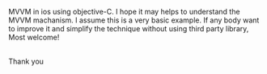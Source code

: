 MVVM in ios using objective-C.
I hope it may helps to understand the MVVM machanism. I assume this is a very basic example. If any body want to improve it and simplify the technique without using third party library, Most welcome!

<br> Thank you
